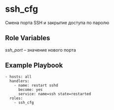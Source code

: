 ssh_cfg
=========

Смена порта SSH и закрытие доступа по паролю

Role Variables
--------------

*ssh_port* – значение нового порта

Example Playbook
----------------

    - hosts: all
      handlers:
        - name: restart sshd
          become: yes
          service: name=ssh state=restarted
      roles:
        - ssh_cfg
